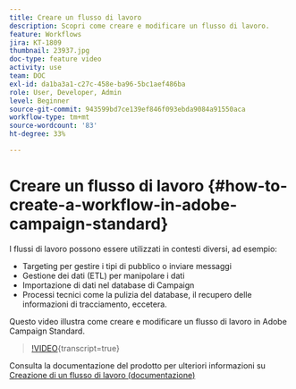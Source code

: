 ```yaml
---
title: Creare un flusso di lavoro
description: Scopri come creare e modificare un flusso di lavoro.
feature: Workflows
jira: KT-1809
thumbnail: 23937.jpg
doc-type: feature video
activity: use
team: DOC
exl-id: da1ba3a1-c27c-458e-ba96-5bc1aef486ba
role: User, Developer, Admin
level: Beginner
source-git-commit: 943599bd7ce139ef846f093ebda9084a91550aca
workflow-type: tm+mt
source-wordcount: '83'
ht-degree: 33%

---
```


# Creare un flusso di lavoro {#how-to-create-a-workflow-in-adobe-campaign-standard}

I flussi di lavoro possono essere utilizzati in contesti diversi, ad esempio:

* Targeting per gestire i tipi di pubblico o inviare messaggi
* Gestione dei dati (ETL) per manipolare i dati
* Importazione di dati nel database di Campaign
* Processi tecnici come la pulizia del database, il recupero delle informazioni di tracciamento, eccetera.

Questo video illustra come creare e modificare un flusso di lavoro in Adobe Campaign Standard.

>[!VIDEO](https://video.tv.adobe.com/v/23937?learn=on){transcript=true}

Consulta la documentazione del prodotto per ulteriori informazioni su [Creazione di un flusso di lavoro (documentazione)](https://experienceleague.adobe.com/docs/campaign-standard/using/managing-processes-and-data/workflow-general-operation/building-a-workflow.html)
